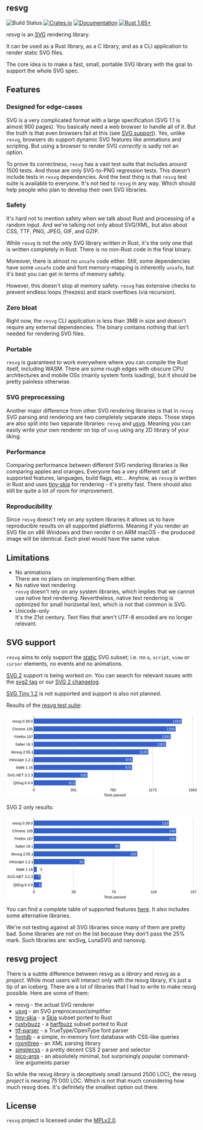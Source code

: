 ## resvg
![Build Status](https://github.com/RazrFalcon/resvg/workflows/Build/badge.svg)
[![Crates.io](https://img.shields.io/crates/v/resvg.svg)](https://crates.io/crates/resvg)
[![Documentation](https://docs.rs/resvg/badge.svg)](https://docs.rs/resvg)
[![Rust 1.65+](https://img.shields.io/badge/rust-1.65+-orange.svg)](https://www.rust-lang.org)

*resvg* is an [SVG](https://en.wikipedia.org/wiki/Scalable_Vector_Graphics) rendering library.

It can be used as a Rust library, as a C library, and as a CLI application to render static SVG files.

The core idea is to make a fast, small, portable SVG library with the goal to support the whole SVG spec.

## Features

### Designed for edge-cases

SVG is a very complicated format with a large specification (SVG 1.1 is almost 900 pages).
You basically need a web browser to handle all of it. But the truth is that even browsers
fail at this (see [SVG support](https://github.com/RazrFalcon/resvg#svg-support)).
Yes, unlike `resvg`, browsers do support dynamic SVG features like animations and scripting.
But using a browser to render SVG _correctly_ is sadly not an option.

To prove its correctness, `resvg` has a vast test suite that includes around 1500 tests.
And those are only SVG-to-PNG regression tests. This doesn't include tests in `resvg` dependencies.
And the best thing is that `resvg` test suite is available to everyone. It's not tied to `resvg`
in any way. Which should help people who plan to develop their own SVG libraries.

### Safety

It's hard not to mention safety when we talk about Rust and processing of a random input.
And we're talking not only about SVG/XML, but also about CSS, TTF, PNG, JPEG, GIF, and GZIP.

While `resvg` is not the only SVG library written in Rust, it's the only one that
is written completely in Rust. There is no non-Rust code in the final binary.

Moreover, there is almost no `unsafe` code either. Still, some dependencies have some `unsafe` code
and font memory-mapping is inherently `unsafe`, but it's best you can get in terms of memory safety.

However, this doesn't stop at memory safety. `resvg` has extensive checks to prevent endless loops (freezes)
and stack overflows (via recursion).

### Zero bloat

Right now, the `resvg` CLI application is less than 3MB in size and doesn't require any external dependencies.
The binary contains nothing that isn't needed for rendering SVG files.

### Portable

`resvg` is guaranteed to work everywhere where you can compile the Rust itself,
including WASM. There are some rough edges with obscure CPU architectures and
mobile OSs (mainly system fonts loading), but it should be pretty painless otherwise.

### SVG preprocessing

Another major difference from other SVG rendering libraries is that in `resvg`
SVG parsing and rendering are two completely separate steps.
Those steps are also split into two separate libraries: `resvg` and [usvg].
Meaning you can easily write your own renderer on top of `usvg` using any 2D library of your liking.

### Performance

Comparing performance between different SVG rendering libraries is like comparing apples and oranges.
Everyone has a very different set of supported features, languages, build flags, etc...
Anyhow, as `resvg` is written in Rust and uses [tiny-skia] for rendering - it's pretty fast.
There should also still be quite a lot of room for improvement.

### Reproducibility

Since `resvg` doesn't rely on any system libraries it allows us to have reproducible results
on all supported platforms. Meaning if you render an SVG file on x86 Windows and then render it
on ARM macOS - the produced image will be identical. Each pixel would have the same value.

## Limitations

- No animations<br>
  There are no plans on implementing them either.
- No native text rendering<br>
  `resvg` doesn't rely on any system libraries, which implies that we cannot use native text rendering.
  Nevertheless, native text rendering is optimized for small horizontal text, which is not
  that common is SVG.
- Unicode-only<br>
  It's the 21st century. Text files that aren't UTF-8 encoded are no longer relevant.

## SVG support

`resvg` aims to only support the [static](http://www.w3.org/TR/SVG11/feature#SVG-static)
SVG subset; i.e. no `a`, `script`, `view` or `cursor` elements, no events and no animations.

[SVG 2](https://www.w3.org/TR/SVG2/) support is being worked on.
You can search for relevant issues with the
[svg2 tag](https://github.com/RazrFalcon/resvg/issues?q=is%3Aissue+is%3Aopen+label%3Asvg2)
or our [SVG 2 changelog](https://github.com/RazrFalcon/resvg/blob/master/docs/svg2-changelog.md).

[SVG Tiny 1.2](https://www.w3.org/TR/SVGTiny12/) is not supported and support is also not planned.

Results of the [resvg test suite](https://github.com/RazrFalcon/resvg-test-suite):

![](./.github/chart.svg)

SVG 2 only results:

![](./.github/chart-svg2.svg)

You can find a complete table of supported features
[here](https://razrfalcon.github.io/resvg-test-suite/svg-support-table.html).
It also includes some alternative libraries.

We're not testing against all SVG libraries since many of them are pretty bad.
Some libraries are not on the list because they don't pass the 25% mark.
Such libraries are: wxSvg, LunaSVG and nanosvg.

## resvg project

There is a subtle difference between resvg as a _library_ and resvg as a _project_.
While most users will interact only with the resvg library, it's just a tip of an iceberg.
There are a lot of libraries that I had to write to make resvg possible.
Here are some of them:

- resvg - the actual SVG renderer
- [usvg] - an SVG preprocessor/simplifier
- [tiny-skia] - a [Skia](https://github.com/google/skia) subset ported to Rust
- [rustybuzz] - a [harfbuzz](https://github.com/harfbuzz/harfbuzz) subset ported to Rust
- [ttf-parser] - a TrueType/OpenType font parser
- [fontdb] - a simple, in-memory font database with CSS-like queries
- [roxmltree] - an XML parsing library
- [simplecss] - a pretty decent CSS 2 parser and selector
- [pico-args] - an absolutely minimal, but surprisingly popular command-line arguments parser

So while the resvg _library_ is deceptively small (around 2500 LOC), the resvg _project_
is nearing 75'000 LOC. Which is not that much considering how much resvg does.
It's definitely the smallest option out there.

## License

`resvg` project is licensed under the [MPLv2.0](https://www.mozilla.org/en-US/MPL/).

[usvg]: https://github.com/RazrFalcon/resvg/tree/master/crates/usvg
[rustybuzz]: https://github.com/RazrFalcon/rustybuzz
[tiny-skia]: https://github.com/RazrFalcon/tiny-skia
[ttf-parser]: https://github.com/RazrFalcon/ttf-parser
[roxmltree]: https://github.com/RazrFalcon/roxmltree
[simplecss]: https://github.com/RazrFalcon/simplecss
[fontdb]: https://github.com/RazrFalcon/fontdb
[pico-args]: https://github.com/RazrFalcon/pico-args
